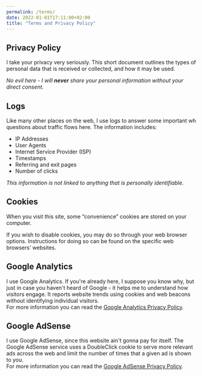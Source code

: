 ```yaml
---
permalink: /terms/
date: 2022-01-01T17:11:00+02:00
title: "Terms and Privacy Policy"
---
```


## Privacy Policy
I take your privacy very seriously. This short document outlines the types of personal data that is received or collected, and how it may be used.

*No evil here - I will **never** share your personal information without your direct consent.*

## Logs
Like many other places on the web, I use logs to answer some important wh questions about traffic flows here. The information includes:

* IP Addresses
* User Agents
* Internet Service Provider (ISP)
* Timestamps
* Referring and exit pages
* Number of clicks

*This information is not linked to anything that is personally identifiable.*

## Cookies
When you visit this site, some “convenience” cookies are stored on your computer.

If you wish to disable cookies, you may do so through your web browser options. Instructions for doing so can be found on the specific web browsers’ websites.

## Google Analytics
I use Google Analytics. If you're already here, I suppose you know why, but just in case you haven't heard of 
Google - it helps me to understand how visitors engage. It reports website trends using cookies and web beacons without identifying individual visitors.  
For more information you can read the [Google Analytics Privacy Policy][google-analytics-privacy-policy].

## Google AdSense
I use Google AdSense, since this website ain't gonna pay for itself. The Google AdSense service uses a DoubleClick cookie to serve more relevant ads across the web and limit the number of times that a given ad is shown to you.  
For more information you can read the [Google AdSense Privacy Policy][google-adsense-privacy-policy].

[google-analytics-privacy-policy]: https://policies.google.com/technologies/partner-sites
[google-adsense-privacy-policy]: https://policies.google.com/technologies/ads